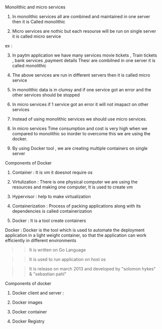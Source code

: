 Monolithic and micro services 

1) In monolithic services all are combined and maintained in one server then it is Called monolithic

2) Micro services are nothic but each resourse will be run on single server it is called micro service

ex : 

3) In paytm application we have many services movie tickets , Train tickets , bank services ,payment details Thesr are combilned in one server it is called monolithic 

4) The above services are run in different servers then it is called micro service

5) In monolithic data is in clumsy and if one service got an error and the other services should be stopped

6) In micro services if 1 service got an error it will not imapact on other services

7) Instead of using monolithic services we should use micro services.

8) In micro services Time consumption and cost is very high when we compared to monolithic so inorder to overcome this we are using the docker.

9) By using Docker tool , we are creating multiple containers on single server 

Components of Docker 

1) Container : It is vm it doesnot require os

2) Virtulization : There is one physical computer we are using the resources and making one computer, It is used to create vm 

3) Hypervisor : help to make virtualization

4) Containerization : Process of packing applications along with its dependencies is called containerization 

5) Docker : It is a tool create containers

Docker : 
Docker is the tool which is used to automate the deployment application in a light weight container, so that the application can work efficiently in different environments 

>> It is written on Go Language

>> It is used to run application on host os

>> It is release on march 2013  and developed by "solomon hykes" & "sebastian pahl"


Components of docker 

1) Docker client and server : 

2) Docker images

3) Docker container

4) Docker Registry

   

